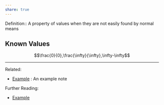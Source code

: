 ```yaml
---
share: true
---
```



Definition:: A property of values when they are not easily found by normal means

## Known Values
$$\frac{0}{0},\frac{\infty}{\infty},\infty-\infty$$

---
Related:
- [Example](../Meta/Example.md) : An example note

Further Reading:
- [Example](../Meta/Example.md)
